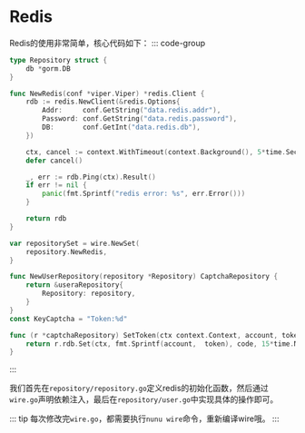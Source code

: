 # Redis

Redis的使用非常简单，核心代码如下：
::: code-group


```go [repository/repository.go]
type Repository struct {
    db *gorm.DB
}

func NewRedis(conf *viper.Viper) *redis.Client {
	rdb := redis.NewClient(&redis.Options{
		Addr:     conf.GetString("data.redis.addr"),
		Password: conf.GetString("data.redis.password"),
		DB:       conf.GetInt("data.redis.db"),
	})

	ctx, cancel := context.WithTimeout(context.Background(), 5*time.Second)
	defer cancel()

	_, err := rdb.Ping(ctx).Result()
	if err != nil {
		panic(fmt.Sprintf("redis error: %s", err.Error()))
	}

	return rdb
}

```
```go [wire.go]
var repositorySet = wire.NewSet(
	repository.NewRedis,
}
```

```go [repository/user.go]
func NewUserRepository(repository *Repository) CaptchaRepository {
	return &useraRepository{
		Repository: repository,
	}
}
const KeyCaptcha = "Token:%d"

func (r *captchaRepository) SetToken(ctx context.Context, account, token string) error {
	return r.rdb.Set(ctx, fmt.Sprintf(account,  token), code, 15*time.Minute).Err()
}
```

:::

我们首先在`repository/repository.go`定义redis的初始化函数，然后通过`wire.go`声明依赖注入，最后在`repository/user.go`中实现具体的操作即可。


::: tip
每次修改完`wire.go`，都需要执行`nunu wire`命令，重新编译wire哦。
:::